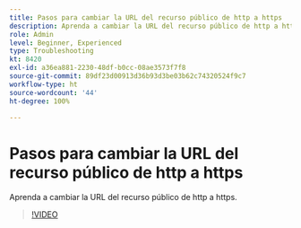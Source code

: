 ```yaml
---
title: Pasos para cambiar la URL del recurso público de http a https
description: Aprenda a cambiar la URL del recurso público de http a https.
role: Admin
level: Beginner, Experienced
type: Troubleshooting
kt: 8420
exl-id: a36ea881-2230-48df-b0cc-08ae3573f7f8
source-git-commit: 89df23d00913d36b93d3be03b62c74320524f9c7
workflow-type: ht
source-wordcount: '44'
ht-degree: 100%

---
```


# Pasos para cambiar la URL del recurso público de http a https

Aprenda a cambiar la URL del recurso público de http a https.

>[!VIDEO](https://video.tv.adobe.com/v/335973?quality=12&learn=on)
